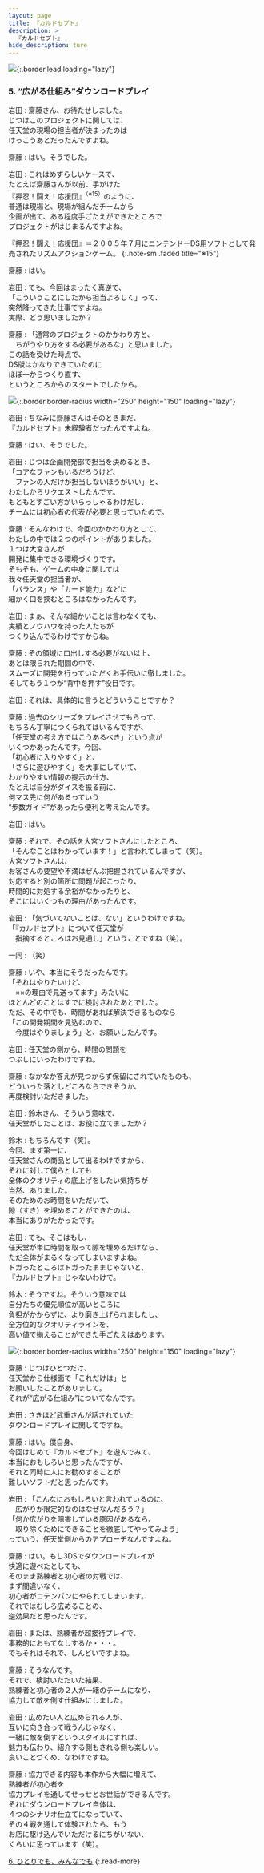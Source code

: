 ```yaml
---
layout: page
title: 『カルドセプト』
description: >
  『カルドセプト』
hide_description: ture
---
```


![](/interviews/jp/3ds/acbj/vol1/img/mainvisual5.jpg){:.border.lead loading="lazy"}

### 5. “広がる仕組み”ダウンロードプレイ

岩田
: 齋藤さん、お待たせしました。<br>じつはこのプロジェクトに関しては、<br>任天堂の現場の担当者が決まったのは<br>けっこうあとだったんですよね。

齋藤
: はい。そうでした。

岩田
: これはめずらしいケースで、<br>たとえば齋藤さんが以前、手がけた<br>『押忍！闘え！応援団』<sup>（※15）</sup>のように、<br>普通は現場と、現場が組んだチームから<br>企画が出て、ある程度手ごたえができたところで<br>プロジェクトがはじまるんですよね。

『押忍！闘え！応援団』＝２００５年７月にニンテンドーDS用ソフトとして発売されたリズムアクションゲーム。
{:.note-sm .faded title="※15"}

齋藤
: はい。

岩田
: でも、今回はまったく真逆で、<br>「こういうことにしたから担当よろしく」って、<br>突然降ってきた仕事ですよね。<br>実際、どう思いましたか？

齋藤
: 「通常のプロジェクトのかかわり方と、<br>　ちがうやり方をする必要があるな」と思いました。<br>この話を受けた時点で、<br>DS版はかなりできていたのに<br>ほぼ一からつくり直す、<br>というところからのスタートでしたから。

![](/interviews/jp/3ds/acbj/vol1/img/photo13.jpg){:.border.border-radius width="250" height="150"  loading="lazy"}

岩田
: ちなみに齋藤さんはそのときまだ、<br>『カルドセプト』未経験者だったんですよね。

齋藤
: はい、そうでした。

岩田
: じつは企画開発部で担当を決めるとき、<br>「コアなファンもいるだろうけど、<br>　ファンの人だけが担当しないほうがいい」と、<br>わたしからリクエストしたんです。<br>もともとすごい方がいらっしゃるわけだし、<br>チームには初心者の代表が必要と思っていたので。

齋藤
: そんなわけで、今回のかかわり方として、<br>わたしの中では２つのポイントがありました。<br>１つは大宮さんが<br>開発に集中できる環境づくりです。<br>そもそも、ゲームの中身に関しては<br>我々任天堂の担当者が、<br>「バランス」や「カード能力」などに<br>細かく口を挟むところはなかったんです。

岩田
: まぁ、そんな細かいことは言わなくても、<br>実績とノウハウを持った人たちが<br>つくり込んでるわけですからね。

齋藤
: その領域に口出しする必要がない以上、<br>あとは限られた期間の中で、<br>スムーズに開発を行っていただくお手伝いに徹しました。<br>そしてもう１つが“背中を押す”役目です。

岩田
: それは、具体的に言うとどういうことですか？

齋藤
: 過去のシリーズをプレイさせてもらって、<br>もちろん丁寧につくられてはいるんですが、<br>「任天堂の考え方ではこうあるべき」という点が<br>いくつかあったんです。今回、<br>「初心者に入りやすく」と、<br>「さらに遊びやすく」を大事にしていて、<br>わかりやすい情報の提示の仕方、<br>たとえば自分がダイスを振る前に、<br>何マス先に何があるっていう<br>“歩数ガイド”があったら便利と考えたんです。

岩田
: はい。

齋藤
: それで、その話を大宮ソフトさんにしたところ、<br>「そんなことはわかっています！」と言われてしまって（笑）。<br>大宮ソフトさんは、<br>お客さんの要望や不満はぜんぶ把握されているんですが、<br>対応すると別の箇所に問題が起こったり、<br>時間的に対処する余裕がなかったりと、<br>そこにはいくつもの理由があったんです。

岩田
: 「気づいてないことは、ない」というわけですね。<br>「『カルドセプト』について任天堂が<br>　指摘するところはお見通し」ということですね（笑）。

一同
: （笑）

齋藤
: いや、本当にそうだったんです。<br>「それはやりたいけど、<br>　××の理由で見送ってます」みたいに<br>ほとんどのことはすでに検討されたあとでした。<br>ただ、その中でも、時間があれば解決できるものなら<br>「この開発期間を見込むので、<br>　今度はやりましょう」と、お願いしたんです。

岩田
: 任天堂の側から、時間の問題を<br>つぶしにいったわけですね。

齋藤
: なかなか答えが見つからず保留にされていたものも、<br>どういった落としどころならできそうか、<br>再度検討いただきました。

岩田
: 鈴木さん、そういう意味で、<br>任天堂がしたことは、お役に立てましたか？

鈴木
: もちろんです（笑）。<br>今回、まず第一に、<br>任天堂さんの商品として出るわけですから、<br>それに対して僕らとしても<br>全体のクオリティの底上げをしたい気持ちが<br>当然、ありました。<br>そのためのお時間をいただいて、<br>隙（すき）を埋めることができたのは、<br>本当にありがたかったです。

岩田
: でも、そこはもし、<br>任天堂が単に時間を取って隙を埋めるだけなら、<br>ただ全体がまるくなってしまいますよね。<br>トガったところはトガったままじゃないと、<br>『カルドセプト』じゃないわけで。

鈴木
: そうですね。そういう意味では<br>自分たちの優先順位が高いところに<br>負担がかからずに、より磨き上げられましたし、<br>全方位的なクオリティラインを、<br>高い値で揃えることができた手ごたえはあります。

![](/interviews/jp/3ds/acbj/vol1/img/photo14.jpg){:.border.border-radius width="250" height="150"  loading="lazy"}

齋藤
: じつはひとつだけ、<br>任天堂から仕様面で「これだけは」と<br>お願いしたことがありまして。<br>それが“広がる仕組み”についてなんです。

岩田
: さきほど武重さんが話されていた<br>ダウンロードプレイに関してですね。

齋藤
: はい。僕自身、<br>今回はじめて『カルドセプト』を遊んでみて、<br>本当におもしろいと思ったんですが、<br>それと同時に人にお勧めすることが<br>難しいソフトだと思ったんです。

岩田
: 「こんなにおもしろいと言われているのに、<br>　広がりが限定的なのはなぜなんだろう？」<br>「何か広がりを阻害している原因があるなら、<br>　取り除くためにできることを徹底してやってみよう」<br>っていう、任天堂側からのアプローチなんですよね。

齋藤
: はい。もし3DSでダウンロードプレイが<br>快適に遊べたとしても、<br>そのまま熟練者と初心者の対戦では、<br>まず間違いなく、<br>初心者がコテンパンにやられてしまいます。<br>それではむしろ広めることの、<br>逆効果だと思ったんです。

岩田
: または、熟練者が超接待プレイで、<br>事務的におもてなしするか・・・。<br>でもそれはそれで、しんどいですよね。

齋藤
: そうなんです。<br>それで、検討いただいた結果、<br>熟練者と初心者の２人が一緒のチームになり、<br>協力して敵を倒す仕組みにしました。

岩田
: 広めたい人と広められる人が、<br>互いに向き合って戦うんじゃなく、<br>一緒に敵を倒すというスタイルにすれば、<br>魅力も伝わり、紹介する側もされる側も楽しい。<br>良いことづくめ、なわけですね。

齋藤
: 協力できる内容も本作から大幅に増えて、<br>熟練者が初心者を<br>協力プレイを通してせっせとお世話ができるんです。<br>それにダウンロードプレイ自体は、<br>４つのシナリオ仕立てになっていて、<br>その４戦を通して体験されたら、もう<br>お店に駆け込んでいただけるにちがいない、<br>くらいに思っています（笑）。

[6. ひとりでも、みんなでも](6.md)
{:.read-more}
